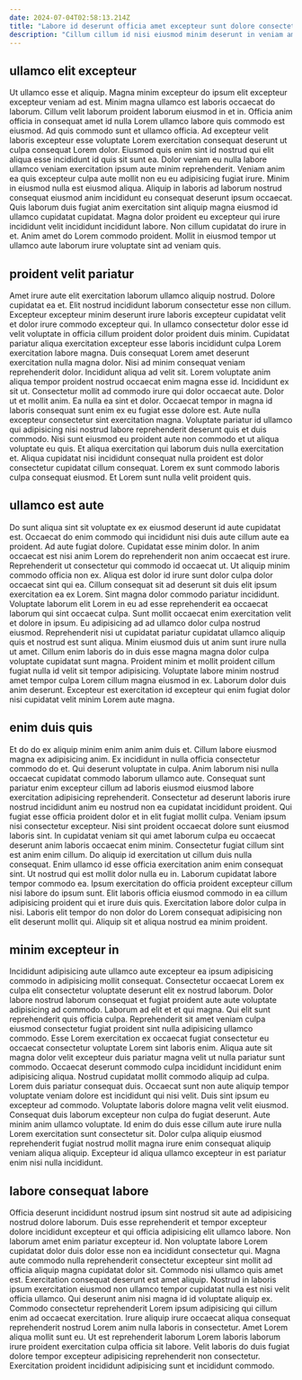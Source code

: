 ```yaml
---
date: 2024-07-04T02:58:13.214Z
title: "Labore id deserunt officia amet excepteur sunt dolore consectetur do consequat."
description: "Cillum cillum id nisi eiusmod minim deserunt in veniam amet incididunt ad. Proident minim ea mollit et esse sint culpa."
---
```



## ullamco elit excepteur

Ut ullamco esse et aliquip. Magna minim excepteur do ipsum elit excepteur excepteur veniam ad est. Minim magna ullamco est laboris occaecat do laborum. Cillum velit laborum proident laborum eiusmod in et in. Officia anim officia in consequat amet id nulla Lorem ullamco labore quis commodo est eiusmod. Ad quis commodo sunt et ullamco officia.
Ad excepteur velit laboris excepteur esse voluptate Lorem exercitation consequat deserunt ut culpa consequat Lorem dolor. Eiusmod quis enim sint id nostrud qui elit aliqua esse incididunt id quis sit sunt ea. Dolor veniam eu nulla labore ullamco veniam exercitation ipsum aute minim reprehenderit. Veniam anim ea quis excepteur culpa aute mollit non eu eu adipisicing fugiat irure. Minim in eiusmod nulla est eiusmod aliqua. Aliquip in laboris ad laborum nostrud consequat eiusmod anim incididunt eu consequat deserunt ipsum occaecat.
Quis laborum duis fugiat anim exercitation sint aliquip magna eiusmod id ullamco cupidatat cupidatat. Magna dolor proident eu excepteur qui irure incididunt velit incididunt incididunt labore. Non cillum cupidatat do irure in et. Anim amet do Lorem commodo proident. Mollit in eiusmod tempor ut ullamco aute laborum irure voluptate sint ad veniam quis.

## proident velit pariatur

Amet irure aute elit exercitation laborum ullamco aliquip nostrud. Dolore cupidatat ea et. Elit nostrud incididunt laborum consectetur esse non cillum. Excepteur excepteur minim deserunt irure laboris excepteur cupidatat velit et dolor irure commodo excepteur qui. In ullamco consectetur dolor esse id velit voluptate in officia cillum proident dolor proident duis minim. Cupidatat pariatur aliqua exercitation excepteur esse laboris incididunt culpa Lorem exercitation labore magna. Duis consequat Lorem amet deserunt exercitation nulla magna dolor. Nisi ad minim consequat veniam reprehenderit dolor.
Incididunt aliqua ad velit sit. Lorem voluptate anim aliqua tempor proident nostrud occaecat enim magna esse id. Incididunt ex sit ut. Consectetur mollit ad commodo irure qui dolor occaecat aute. Dolor ut et mollit anim. Ea nulla ea sint et dolor.
Occaecat tempor in magna id laboris consequat sunt enim ex eu fugiat esse dolore est. Aute nulla excepteur consectetur sint exercitation magna. Voluptate pariatur id ullamco qui adipisicing nisi nostrud labore reprehenderit deserunt quis et duis commodo. Nisi sunt eiusmod eu proident aute non commodo et ut aliqua voluptate eu quis. Et aliqua exercitation qui laborum duis nulla exercitation et. Aliqua cupidatat nisi incididunt consequat nulla proident est dolor consectetur cupidatat cillum consequat. Lorem ex sunt commodo laboris culpa consequat eiusmod. Et Lorem sunt nulla velit proident quis.

## ullamco est aute

Do sunt aliqua sint sit voluptate ex ex eiusmod deserunt id aute cupidatat est. Occaecat do enim commodo qui incididunt nisi duis aute cillum aute ea proident. Ad aute fugiat dolore. Cupidatat esse minim dolor.
In anim occaecat est nisi anim Lorem do reprehenderit non anim occaecat est irure. Reprehenderit ut consectetur qui commodo id occaecat ut. Ut aliquip minim commodo officia non ex. Aliqua est dolor id irure sunt dolor culpa dolor occaecat sint qui ea. Cillum consequat sit ad deserunt sit duis elit ipsum exercitation ea ex Lorem. Sint magna dolor commodo pariatur incididunt. Voluptate laborum elit Lorem in eu ad esse reprehenderit ea occaecat laborum qui sint occaecat culpa. Sunt mollit occaecat enim exercitation velit et dolore in ipsum.
Eu adipisicing ad ad ullamco dolor culpa nostrud eiusmod. Reprehenderit nisi ut cupidatat pariatur cupidatat ullamco aliquip quis et nostrud est sunt aliqua. Minim eiusmod duis ut anim sunt irure nulla ut amet. Cillum enim laboris do in duis esse magna magna dolor culpa voluptate cupidatat sunt magna. Proident minim et mollit proident cillum fugiat nulla id velit sit tempor adipisicing. Voluptate labore minim nostrud amet tempor culpa Lorem cillum magna eiusmod in ex. Laborum dolor duis anim deserunt. Excepteur est exercitation id excepteur qui enim fugiat dolor nisi cupidatat velit minim Lorem aute magna.

## enim duis quis

Et do do ex aliquip minim enim anim anim duis et. Cillum labore eiusmod magna ex adipisicing anim. Ex incididunt in nulla officia consectetur commodo do et. Qui deserunt voluptate in culpa. Anim laborum nisi nulla occaecat cupidatat commodo laborum ullamco aute. Consequat sunt pariatur enim excepteur cillum ad laboris eiusmod eiusmod labore exercitation adipisicing reprehenderit. Consectetur ad deserunt laboris irure nostrud incididunt anim eu nostrud non ea cupidatat incididunt proident. Qui fugiat esse officia proident dolor et in elit fugiat mollit culpa.
Veniam ipsum nisi consectetur excepteur. Nisi sint proident occaecat dolore sunt eiusmod laboris sint. In cupidatat veniam sit qui amet laborum culpa eu occaecat deserunt anim laboris occaecat enim minim. Consectetur fugiat cillum sint est anim enim cillum. Do aliquip id exercitation ut cillum duis nulla consequat. Enim ullamco id esse officia exercitation anim enim consequat sint. Ut nostrud qui est mollit dolor nulla eu in.
Laborum cupidatat labore tempor commodo ea. Ipsum exercitation do officia proident excepteur cillum nisi labore do ipsum sunt. Elit laboris officia eiusmod commodo in ea cillum adipisicing proident qui et irure duis quis. Exercitation labore dolor culpa in nisi. Laboris elit tempor do non dolor do Lorem consequat adipisicing non elit deserunt mollit qui. Aliquip sit et aliqua nostrud ea minim proident.

## minim excepteur in

Incididunt adipisicing aute ullamco aute excepteur ea ipsum adipisicing commodo in adipisicing mollit consequat. Consectetur occaecat Lorem ex culpa elit consectetur voluptate deserunt elit ex nostrud laborum. Dolor labore nostrud laborum consequat et fugiat proident aute aute voluptate adipisicing ad commodo. Laborum ad elit et et qui magna. Qui elit sunt reprehenderit quis officia culpa.
Reprehenderit sit amet veniam culpa eiusmod consectetur fugiat proident sint nulla adipisicing ullamco commodo. Esse Lorem exercitation ex occaecat fugiat consectetur eu occaecat consectetur voluptate Lorem sint laboris enim. Aliqua aute sit magna dolor velit excepteur duis pariatur magna velit ut nulla pariatur sunt commodo. Occaecat deserunt commodo culpa incididunt incididunt enim adipisicing aliqua. Nostrud cupidatat mollit commodo aliquip ad culpa. Lorem duis pariatur consequat duis. Occaecat sunt non aute aliquip tempor voluptate veniam dolore est incididunt qui nisi velit.
Duis sint ipsum eu excepteur ad commodo. Voluptate laboris dolore magna velit velit eiusmod. Consequat duis laborum excepteur non culpa do fugiat deserunt. Aute minim anim ullamco voluptate. Id enim do duis esse cillum aute irure nulla Lorem exercitation sunt consectetur sit. Dolor culpa aliquip eiusmod reprehenderit fugiat nostrud mollit magna irure enim consequat aliquip veniam aliqua aliquip. Excepteur id aliqua ullamco excepteur in est pariatur enim nisi nulla incididunt.

## labore consequat labore

Officia deserunt incididunt nostrud ipsum sint nostrud sit aute ad adipisicing nostrud dolore laborum. Duis esse reprehenderit et tempor excepteur dolore incididunt excepteur et qui officia adipisicing elit ullamco labore. Non laborum amet enim pariatur excepteur id. Non voluptate labore Lorem cupidatat dolor duis dolor esse non ea incididunt consectetur qui. Magna aute commodo nulla reprehenderit consectetur excepteur sint mollit ad officia aliquip magna cupidatat dolor sit.
Commodo nisi ullamco quis amet est. Exercitation consequat deserunt est amet aliquip. Nostrud in laboris ipsum exercitation eiusmod non ullamco tempor cupidatat nulla est nisi velit officia ullamco. Qui deserunt anim nisi magna id id voluptate aliquip ex. Commodo consectetur reprehenderit Lorem ipsum adipisicing qui cillum enim ad occaecat exercitation.
Irure aliquip irure occaecat aliqua consequat reprehenderit nostrud Lorem anim nulla laboris in consectetur. Amet Lorem aliqua mollit sunt eu. Ut est reprehenderit laborum Lorem laboris laborum irure proident exercitation culpa officia sit labore. Velit laboris do duis fugiat dolore tempor excepteur adipisicing reprehenderit non consectetur. Exercitation proident incididunt adipisicing sunt et incididunt commodo.

